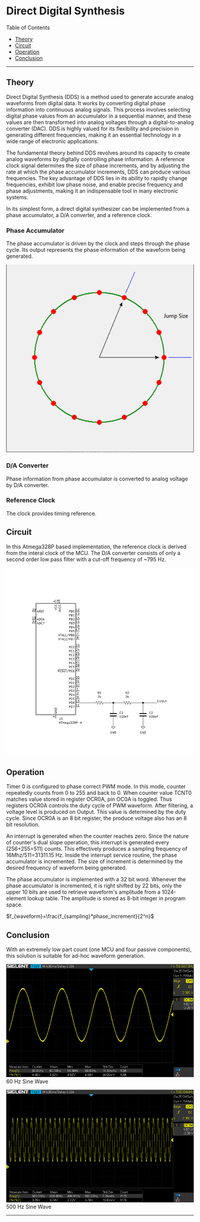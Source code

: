 # Direct Digital Synthesis

Table of Contents
- [Theory](#theory)
- [Circuit](#circuit)
- [Operation](#operation)
- [Conclusion](#conclusion)

---

## Theory

Direct Digital Synthesis (DDS) is a method used to generate accurate analog waveforms from digital data. It works by converting digital phase information into continuous analog signals. This process involves selecting digital phase values from an accumulator in a sequential manner, and these values are then transformed into analog voltages through a digital-to-analog converter (DAC). DDS is highly valued for its flexibility and precision in generating different frequencies, making it an essential technology in a wide range of electronic applications.

The fundamental theory behind DDS revolves around its capacity to create analog waveforms by digitally controlling phase information. A reference clock signal determines the size of phase increments, and by adjusting the rate at which the phase accumulator increments, DDS can produce various frequencies. The key advantage of DDS lies in its ability to rapidly change frequencies, exhibit low phase noise, and enable precise frequency and phase adjustments, making it an indispensable tool in many electronic systems.

In its simplest form, a direct digital synthesizer can be implemented from a phase accumulator, a D/A converter, and a reference clock.

### Phase Accumulator

The phase accumulator is driven by the clock and steps through the phase cycle. Its output represents the phase information of the waveform being generated. 

![Alt Text](./image/phase_wheel.png)

### D/A Converter

Phase information from phase accumulator is converted to analog voltage by D/A converter. 

###  Reference Clock

The clock provides timing reference.

## Circuit

In this Atmega328P based implementation, the reference clock is derived from the interal clock of the MCU. The D/A converter consists of only a second order low pass filter with a cut-off frequency of ~795 Hz.

![Alt Text](./image/dds.svg)

## Operation

Timer 0 is configured to phase correct PWM mode. In this mode, counter repeatedly counts from 0 to 255 and back to 0. When counter value TCNT0 matches value stored in register OCR0A, pin OC0A is toggled. Thus registers OCR0A controls the duty cycle of PWM waveform. After filtering, a voltage level is produced on Output. This value is determined by the duty cycle. Since OCR0A is an 8 bit register, the produce voltage also has an 8 bit resolution.

An interrupt is generated when the counter reaches zero. Since the nature of counter's dual slope operation, this interrupt is generated every (256+255=511) counts. This effectively produces a sampling frequency of 16Mhz/511=31311.15 Hz. Inside the interrupt service routine, the phase accumulator is incremented. The size of increment is determined by the desired frequency of waveform being generated.

The phase accumulator is implemented with a 32 bit word. Whenever the phase accumulator is incremented, it is right shifted by 22 bits, only the upper 10 bits are used to retrieve waveform's amplitude from a 1024-element lookup table. The amplitude is stored as 8-bit integer in program space.

$f_{waveform}=\frac{f_{sampling}*phase_increment}{2^n}$

## Conclusion

With an extremely low part count (one MCU and four passive components), this solution is suitable for ad-hoc waveform generation.

![Alt Text](./image/SDS00003.png)
60 Hz Sine Wave

![Alt Text](./image/SDS00004.png)
500 Hz Sine Wave

---